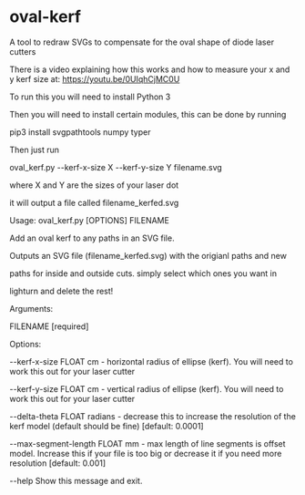 # oval-kerf
A tool to redraw SVGs to compensate for the oval shape of diode laser cutters

There is a video explaining how this works and how to measure your x and y kerf size at: https://youtu.be/0UIqhCjMC0U

To run this you will need to install Python 3

Then you will need to install certain modules, this can be done by running

pip3 install  svgpathtools numpy typer

Then just run 

oval_kerf.py --kerf-x-size X --kerf-y-size Y filename.svg

where X and Y are the sizes of your laser dot

it will output a file called filename_kerfed.svg

Usage: oval_kerf.py [OPTIONS] FILENAME


  Add an oval kerf to any paths in an SVG file.


  Outputs an SVG file (filename_kerfed.svg) with the origianl paths and new
  
  paths for inside and outside cuts. simply select which ones you want in
  
  lighturn and delete the rest!
  

Arguments:

  FILENAME  [required]
  

Options:

  --kerf-x-size FLOAT         cm - horizontal radius of ellipse (kerf). You will need to work this out for your laser cutter
                              
  --kerf-y-size FLOAT         cm - vertical radius of ellipse (kerf). You will need to work this out for your laser cutter
                              
  --delta-theta FLOAT         radians - decrease this to increase the resolution of the kerf model (default should be fine)  [default: 0.0001]
                              
  --max-segment-length FLOAT  mm - max length of line segments is offset model. Increase this if your file is too big or decrease it if you need more resolution [default: 0.001]
                              
  --help                      Show this message and exit.
